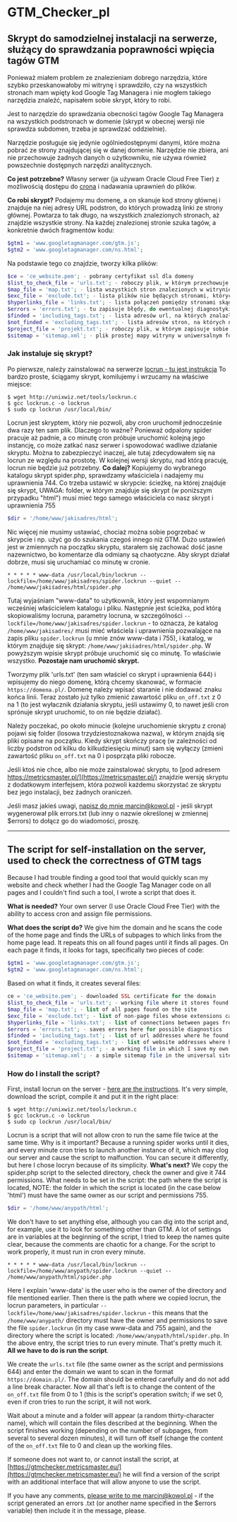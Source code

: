 # GTM_Checker_pl

## Skrypt do samodzielnej instalacji na serwerze, służący do sprawdzania poprawności wpięcia tagów GTM

Ponieważ miałem problem ze znalezieniam dobrego narzędzia, które szybko przeskanowałoby mi witrynę i sprawdziło, czy na wszystkich stronach mam wpięty kod Google Tag Managera i nie mogłem takiego narzędzia znaleźć, napisałem sobie skrypt, który to robi.

Jest to narzędzie do sprawdzania obecności tagów Google Tag Managera na wszystkich podstronach w domenie (skrypt w obecnej wersji nie sprawdza subdomen, trzeba je sprawdzać oddzielnie).

Narzędzie posługuje się jedynie ogólniedostępnymi danymi, które można pobrać ze strony znajdującej się w danej domenie. Narzędzie nie zbiera, ani nie przechowuje żadnych danych o użytkowniku, nie używa również powszechnie dostępnych narzędzi analitycznych.

**Co jest potrzebne?** Własny serwer (ja używam Oracle Cloud Free Tier) z możliwością dostępu do [crona](https://pl.wikipedia.org/wiki/Cron) i nadawania uprawnień do plików.

**Co robi skrypt?** Podajemy mu domenę, a on skanuje kod strony głównej i znajduje na niej adresy URL podstron, do których prowadzą linki ze strony głównej. Powtarza to tak długo, na wszystkich znalezionych stronach, aż znajdzie wszystkie strony. Na każdej znalezionej stronie szuka tagów, a konkretnie dwóch fragmentów kodu:
```PHP
$gtm1 = 'www.googletagmanager.com/gtm.js';
$gtm2 = 'www.googletagmanager.com/ns.html';
```
Na podstawie tego co znajdzie, tworzy kilka plików:
```PHP
$ce = 'ce_website.pem'; - pobrany certyfikat ssl dla domeny
$list_to_check_file = 'urls.txt'; - roboczy plik, w którym przechowuje znalezione, ale jeszcze nie przeskanowane strony
$map_file = 'map.txt'; - lista wszystkich stron znalezionych w witrynie
$exc_file = 'exclude.txt'; - lista plików nie będących stronami, których rozszerzenia można sobie definiować w skrypcie
$hyperlinks_file = 'links.txt'; - lista połączeń pomiędzy stronami skąd => dokąd prowadzi link
$errors = 'errors.txt'; - tu zapisuje błędy, do ewentualnej diagnostyki
$finded = 'including_tags.txt'; - lista adresów url, na których znalazł oba tagi podane wyżej
$not_finded = 'excluding_tags.txt'; - lista adresów stron, na których nie znalazł co najmniej jednego z tagów podanych wyżej
$project_file = 'projekt.txt'; - roboczy plik, w którym zapisuje sobie własną nazwę projektu na czas pracy nad projektem
$sitemap = 'sitemap.xml'; - plik prostej mapy witryny w uniwersalnym formacie sitemap.xml
```

### Jak instaluje się skrypt?
Po pierwsze, należy zainstalować na serwerze [locrun - tu jest instrukcja](http://unixwiz.net/tools/lockrun.html)
To bardzo proste, ściągamy skrypt, komilujemy i wrzucamy na właściwe miejsce:
```console
$ wget http://unixwiz.net/tools/lockrun.c
$ gcc lockrun.c -o lockrun
$ sudo cp lockrun /usr/local/bin/
```
Locrun jest skryptem, który nie pozwoli, aby cron uruchomił jednocześnie dwa razy ten sam plik. Dlaczego to ważne? Ponieważ odpalony spider pracuje aż padnie, a co minutę cron próbuje uruchomić kolejną jego instancję, co może zatkać nasz serwer i spowodować wadliwe działanie skryptu. Można to zabezpieczyć inaczej, ale tutaj zdecydowałem się na locrun ze względu na prostotę. W kolejnej wersji skryptu, nad którą pracuję, locrun nie będzie już potrzebny.
**Co dalej?** Kopiujemy do wybranego katalogu skrypt spider.php, sprawdzamy właściciela i nadajemy mu uprawnienia 744.
Co trzeba ustawić w skrypcie: ścieżkę, na której znajduje się skrypt, UWAGA: folder, w którym znajduje się skrypt (w poniższym przypadku "html") musi mieć tego samego właściciela co nasz skrypt i uprawnienia 755
```PHP
$dir = '/home/www/jakisadres/html';
```
Nic więcej nie musimy ustawiać, chociaż można sobie pogrzebać w skrypcie i np. użyć go do szukania czegoś innego niż GTM. Dużo ustawień jest w zmiennych na początku skryptu, starałem się zachować dość jasne nazewnictwo, bo komentarze dla odmiany są chaotyczne.
Aby skrypt działał dobrze, musi się uruchamiać co minutę w cronie.
```console
* * * * * www-data /usr/local/bin/lockrun --lockfile=/home/www/jakisadres/spider.lockrun --quiet -- /home/www/jakiśadres/html/spider.php
```
Tutaj wyjaśniam "www-data" to użytkownik, który jest wspomnianym wcześniej właścicielem katalogu i pliku. Następnie jest ścieżka, pod którą skopiowaliśmy locruna, parametry locruna, w szczególności `--lockfile=/home/www/jakisadres/spider.lockrun` - to oznacza, że katalog `/home/www/jakisadres/` musi mieć właściela i uprawnienia pozwalające na zapis pliku `spider.lockrun` (u mnie znów www-data i 755), i katalog, w którym znajduje się skrypt: `/home/www/jakiśadres/html/spider.php`. W powyższym wpisie skrypt próbuje uruchomić się co minutę.
To właściwie wszystko. **Pozostaje nam uruchomić skrypt.**

Tworzymy plik 'urls.txt' (ten sam właściel co skrypt i uprawnienia 644) i wpisujemy do niego domenę, którą chcemy skanować, w formacie `https://domena.pl/`. Domenę należy wpisać staranie i nie dodawać znaku końca linii.
Teraz zostało już tylko zmienić zawartość pliku `on_off.txt` z 0 na 1 (to jest wyłacznik działania skryptu, jeśli ustawimy 0, to nawet jeśli cron sprónuje skrypt uruchomić, to on nie będzie działać).

Należy poczekać, po około minucie (kolejne uruchomienie skryptu z crona) pojawi się folder (losowa trzydziestoznakowa nazwa), w którym znajdą się pliki opisane na początku. Kiedy skrypt skończy pracę (w zależności od liczby podstron od kilku do kilkudziesięciu minut) sam się wyłączy (zmieni zawartość pliku `on_off.txt` na 0 i posprząta pliki robocze.

Jeśli ktoś nie chce, albo nie może zainstalować skryptu, to [pod adresem https://metricsmaster.pl/](https://metricsmaster.pl/) znajdzie wersję skryptu z dodatkowym interfejsem, która pozwoli każdemu skorzystać ze skryptu bez jego instalacji, bez żadnych oraniczeń.

Jeśli masz jakieś uwagi, [napisz do mnie marcin@kowol.pl](mailto:marcin@kowol.pl) - jeśli skrypt wygenerował plik errors.txt (lub inny o nazwie określonej w zmiennej $errors) to dołącz go do wiadomości, proszę.

---

## The script for self-installation on the server, used to check the correctness of GTM tags

Because I had trouble finding a good tool that would quickly scan my website and check whether I had the Google Tag Manager code on all pages and I couldn't find such a tool, I wrote a script that does it.

**What is needed?** Your own server (I use Oracle Cloud Free Tier) with the ability to access cron and assign file permissions.

**What does the script do?** We give him the domain and he scans the code of the home page and finds the URLs of subpages to which links from the home page lead. It repeats this on all found pages until it finds all pages. On each page it finds, it looks for tags, specifically two pieces of code:
```PHP
$gtm1 = 'www.googletagmanager.com/gtm.js';
$gtm2 = 'www.googletagmanager.com/ns.html';
```
Based on what it finds, it creates several files:
```PHP
ce = 'ce_website.pem'; - downloaded SSL certificate for the domain
$list_to_check_file = 'urls.txt'; - working file where it stores found but not yet scanned pages
$map_file = 'map.txt'; - list of all pages found on the site
$exc_file = 'exclude.txt'; - list of non-page files whose extensions can be defined in the script
$hyperlinks_file = 'links.txt'; - list of connections between pages from where = where the link leads
$errors = 'errors.txt'; - saves errors here for possible diagnostics
$finded = 'including_tags.txt'; - list of url addresses where he found both tags given above
$not_finded = 'excluding_tags.txt'; - list of website addresses where he did not find at least one of the tags given above
$project_file = 'project.txt'; - a working file in which I save my own project name while working on the project
$sitemap = 'sitemap.xml'; - a simple sitemap file in the universal sitemap.xml format
```
### How do I install the script?

First, install locrun on the server - [here are the instructions](http://unixwiz.net/tools/lockrun.html). It's very simple, download the script, compile it and put it in the right place:
```console
$ wget http://unixwiz.net/tools/lockrun.c
$ gcc lockrun.c -o lockrun
$ sudo cp lockrun /usr/local/bin/
```
Locrun is a script that will not allow cron to run the same file twice at the same time. Why is it important? Because a running spider works until it dies, and every minute cron tries to launch another instance of it, which may clog our server and cause the script to malfunction. You can secure it differently, but here I chose locryn because of its simplicity.
**What's next?** We copy the spider.php script to the selected directory, check the owner and give it 744 permissions. What needs to be set in the script: the path where the script is located, NOTE: the folder in which the script is located (in the case below 'html') must have the same owner as our script and permissions 755.
```PHP
$dir = '/home/www/anypath/html';
```
We don't have to set anything else, although you can dig into the script and, for example, use it to look for something other than GTM. A lot of settings are in variables at the beginning of the script, I tried to keep the names quite clear, because the comments are chaotic for a change. For the script to work properly, it must run in cron every minute.
```console
* * * * * www-data /usr/local/bin/lockrun --lockfile=/home/www/anypath/spider.lockrun --quiet -- /home/www/anypath/html/spider.php
```
Here I explain 'www-data' is the user who is the owner of the directory and file mentioned earlier. Then there is the path where we copied locrun, the locrun parameters, in particular `--lockfile=/home/www/jakisadres/spider.lockrun` - this means that the `/home/www/anypath/` directory must have the owner and permissions to save the file `spider.lockrun` (in my case www-data and 755 again), and the directory where the script is located: `/home/www/anypath/html/spider.php`. In the above entry, the script tries to run every minute. That's pretty much it. **All we have to do is run the script**.

We create the `urls.txt` file (the same owner as the script and permissions 644) and enter the domain we want to scan in the format `https://domain.pl/`. The domain should be entered carefully and do not add a line break character. Now all that's left is to change the content of the `on_off.txt` file from 0 to 1 (this is the script's operation switch; if we set 0, even if cron tries to run the script, it will not work.

Wait about a minute and a folder will appear (a random thirty-character name), which will contain the files described at the beginning. When the script finishes working (depending on the number of subpages, from several to several dozen minutes), it will turn off itself (change the content of the `on_off.txt` file to 0 and clean up the working files.

If someone does not want to, or cannot install the script, at [https://gtmchecker.metricsmaster.eu/](https://gtmchecker.metricsmaster.eu/) he will find a version of the script with an additional interface that will allow anyone to use the script.

If you have any comments, [please write to me marcin@kowol.pl](mailto:marcin@kowol.pl) - if the script generated an errors .txt (or another name specified in the $errors variable) then include it in the message, please.
